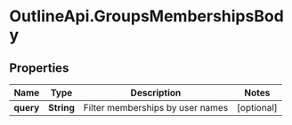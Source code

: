 # OutlineApi.GroupsMembershipsBody

## Properties
Name | Type | Description | Notes
------------ | ------------- | ------------- | -------------
**query** | **String** | Filter memberships by user names | [optional] 
